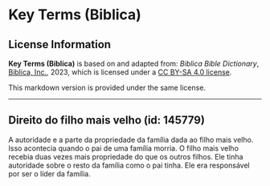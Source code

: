 # Key Terms (Biblica)

## License Information

**Key Terms (Biblica)** is based on and adapted from: _Biblica Bible Dictionary_, [Biblica, Inc.](https://www.biblica.com/), 2023, which is licensed under a [CC BY-SA 4.0 license](https://creativecommons.org/licenses/by-sa/4.0/legalcode.en).

This markdown version is provided under the same license.



--------------------------------

## Direito do filho mais velho (id: 145779)

A autoridade e a parte da propriedade da família dada ao filho mais velho. Isso acontecia quando o pai de uma família morria. O filho mais velho recebia duas vezes mais propriedade do que os outros filhos. Ele tinha autoridade sobre o resto da família como o pai tinha. Ele era responsável por ser o líder da família.


